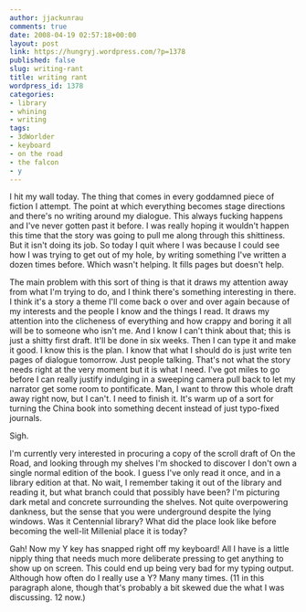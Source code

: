 ```yaml
---
author: jjackunrau
comments: true
date: 2008-04-19 02:57:18+00:00
layout: post
link: https://hungryj.wordpress.com/?p=1378
published: false
slug: writing-rant
title: writing rant
wordpress_id: 1378
categories:
- library
- whining
- writing
tags:
- 3dWorlder
- keyboard
- on the road
- the falcon
- y
---
```


I hit my wall today. The thing that comes in every goddamned piece of fiction I attempt. The point at which everything becomes stage directions and there's no writing around my dialogue. This always fucking happens and I've never gotten past it before. I was really hoping it wouldn't happen this time that the story was going to pull me along through this shittiness. But it isn't doing its job. So today I quit where I was because I could see how I was trying to get out of my hole, by writing something I've written a dozen times before. Which wasn't helping. It fills pages but doesn't help.

The main problem with this sort of thing is that it draws my attention away from what I'm trying to do, and I think there's something interesting in there. I think it's a story a theme I'll come back o over and over again because of my interests and the people I know and the things I read. It draws my attention into the clicheness of everything and how crappy and boring it all will be to someone who isn't me. And I know I can't think about that; this is just a shitty first draft. It'll be done in six weeks. Then I can type it and make it good. I know this is the plan. I know that what I should do is just write ten pages of dialogue tomorrow. Just people talking. That's not what the story needs right at the very moment but it is what I need. I've got miles to go before I can really justify indulging in a sweeping camera pull back to let my narrator get some room to pontificate. Man, I want to throw this whole draft away right now, but I can't. I need to finish it. It's warm up of a sort for turning the China book into something decent instead of just typo-fixed journals.

Sigh.

I'm currently very interested in procuring a copy of the scroll draft of On the Road, and looking through my shelves I'm shocked to discover I don't own a single normal edition of the book. I guess I've only read it once, and in a library edition at that. No wait, I remember taking it out of the library and reading it, but what branch could that possibly have been? I'm picturing dark metal and concrete surrounding the shelves. Not quite overpowering dankness, but the sense that you were underground despite the lying windows. Was it Centennial library? What did the place look like before becoming the well-lit Millenial place it is today?

Gah! Now my Y key has snapped right off my keyboard! All I have is a little nipply thing that needs much more deliberate pressing to get anything to show up on screen. This could end up being very bad for my typing output. Although how often do I really use a Y? Many many times. (11 in this paragraph alone, though that's probably a bit skewed due the what I was discussing. 12 now.)
